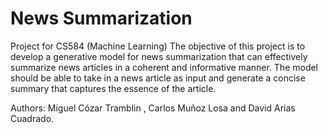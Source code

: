 # News Summarization
Project for CS584 (Machine Learning) 
The objective of this project is to develop a generative model for news summarization that can effectively summarize news articles in a coherent and informative manner. The model should be able to take in a news article as input and generate a concise summary that captures the essence of the article.

Authors:
Miguel Cózar Tramblin , Carlos Muñoz Losa and David Arias Cuadrado.
